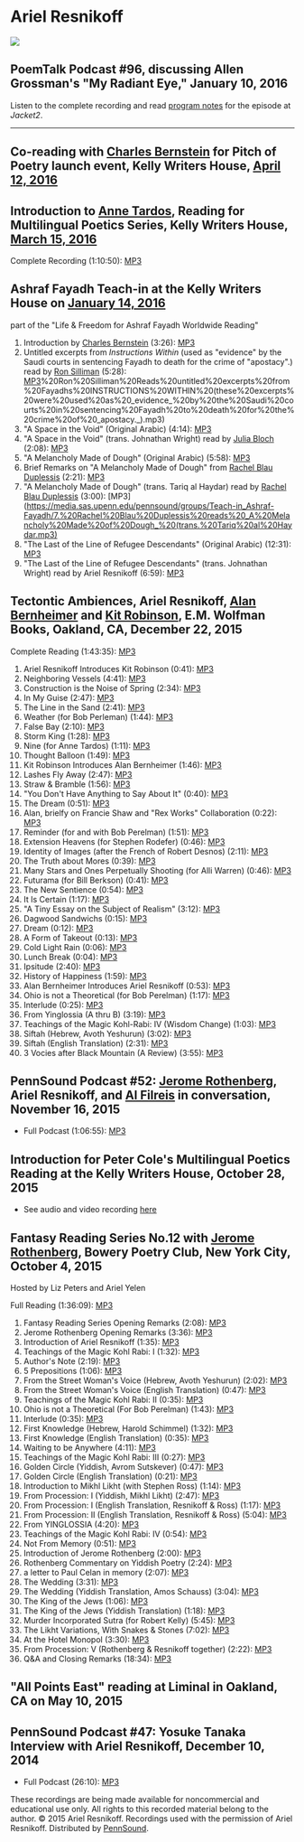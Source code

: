 Ariel Resnikoff
===============

[![](https://media.sas.upenn.edu/pennsound/authors/Resnikoff/th-Resnikoff-PS-page.jpg)](https://media.sas.upenn.edu/pennsound/authors/Resnikoff/Resnikoff-PS-page.jpg)

PoemTalk Podcast \#96, discussing Allen Grossman's "My Radiant Eye," January 10, 2016
-------------------------------------------------------------------------------------

Listen to the complete recording and read [program notes](https://jacket2.org/podcasts/laurel-crown-poemtalk-96) for the episode at *Jacket2*.

------------------------------------------------------------------------

Co-reading with [Charles Bernstein](Bernstein.php) for <span class="title">Pitch of Poetry</span> launch event, Kelly Writers House, [April 12, 2016](http://writing.upenn.edu/wh/calendar/0416.php#12)
-------------------------------------------------------------------------------------------------------------------------------------------------------------------------------------------------------

Introduction to [Anne Tardos](Tardos.php), Reading for Multilingual Poetics Series, Kelly Writers House, [March 15, 2016](http://writing.upenn.edu/wh/calendar/0316.php#15)
---------------------------------------------------------------------------------------------------------------------------------------------------------------------------

Complete Recording (1:10:50): [MP3](https://media.sas.upenn.edu/pennsound/authors/Tardos/3-15-16/Tardos_Anne_Mulilingual-Poetics_KWH-UPenn_3-18-2016.mp3)


Ashraf Fayadh Teach-in at the Kelly Writers House on [January 14, 2016](http://writing.upenn.edu/wh/calendar/0116.php#14)
-------------------------------------------------------------------------------------------------------------------------

part of the "Life & Freedom for Ashraf Fayadh Worldwide Reading"

1.  Introduction by [Charles Bernstein](Bernstein.php) (3:26): [MP3](https://media.sas.upenn.edu/pennsound/groups/Teach-in_Ashraf-Fayadh/1.%20Charles%20Bernstein,%20Introductory%20Remarks.mp3)
2.  Untitled excerpts from *Instructions Within* (used as "evidence" by the Saudi courts in sentencing Fayadh to death for the crime of "apostacy".) read by [Ron Silliman](Silliman.php) (5:28): [MP3](https://media.sas.upenn.edu/pennsound/groups/Teach-in_Ashraf-Fayadh/2)%20Ron%20Silliman%20Reads%20untitled%20excerpts%20from%20Fayadhs%20INSTRUCTIONS%20WITHIN%20(these%20excerpts%20were%20used%20as%20_evidence_%20by%20the%20Saudi%20courts%20in%20sentencing%20Fayadh%20to%20death%20for%20the%20crime%20of%20_apostacy._).mp3)
3.  "A Space in the Void" (Original Arabic) (4:14): [MP3](https://media.sas.upenn.edu/pennsound/groups/Teach-in_Ashraf-Fayadh/3.%20_A%20Space%20in%20the%20Void_%20(Arabic,%20Ashraf%20Fayadh).mp3)
4.  "A Space in the Void" (trans. Johnathan Wright) read by [Julia Bloch](Bloch.php) (2:08): [MP3](https://media.sas.upenn.edu/pennsound/groups/Teach-in_Ashraf-Fayadh/4.%20Julia%20Bloch%20reads%20_A%20Space%20in%20the%20Void_%20(trans.%20Jonathan%20Wright).mp3)
5.  "A Melancholy Made of Dough" (Original Arabic) (5:58): [MP3](https://media.sas.upenn.edu/pennsound/groups/Teach-in_Ashraf-Fayadh/5.%20_A%20Melancholy%20Made%20of%20Dough_%20(Arabic,%20Ashraf%20Fayadh).mp3)
6.  Brief Remarks on "A Melancholy Made of Dough" from [Rachel Blau Duplessis](DuPlessis.php) (2:21): [MP3](https://media.sas.upenn.edu/pennsound/groups/Teach-in_Ashraf-Fayadh/6.%20Rachel%20Blau%20Duplessis,%20brief%20remarks%20on%20_A%20Melancholy%20Made%20of%20Dough_.mp3)
7.  "A Melancholy Made of Dough" (trans. Tariq al Haydar) read by [Rachel Blau Duplessis](DuPlessis.php) (3:00): [MP3](https://media.sas.upenn.edu/pennsound/groups/Teach-in_Ashraf-Fayadh/7.%20Rachel%20Blau%20Duplessis%20reads%20_A%20Melancholy%20Made%20of%20Dough_%20(trans.%20Tariq%20al%20Haydar.mp3)
8.  "The Last of the Line of Refugee Descendants" (Original Arabic) (12:31): [MP3](https://media.sas.upenn.edu/pennsound/groups/Teach-in_Ashraf-Fayadh/8.%20_The%20Last%20of%20the%20Line%20of%20Refugee%20Descendants_%20(Arabic,%20Ashraf%20Fayadh).mp3)
9.  "The Last of the Line of Refugee Descendants" (trans. Johnathan Wright) read by Ariel Resnikoff (6:59): [MP3](https://media.sas.upenn.edu/pennsound/groups/Teach-in_Ashraf-Fayadh/9.%20Ariel%20Resnikoff%20reads%20_The%20Last%20of%20the%20Line%20of%20Refugee%20Descendants_%20(trans.%20Jonathan%20Wright).mp3)

Tectontic Ambiences, Ariel Resnikoff, [Alan Bernheimer](http://writing.upenn.edu/pennsound/x/Bernheimer.php) and [Kit Robinson](http://writing.upenn.edu/pennsound/x/Robinson.php), E.M. Wolfman Books, Oakland, CA, December 22, 2015
--------------------------------------------------------------------------------------------------------------------------------------------------------------------------------------------------------------------------------------

Complete Reading (1:43:35): [MP3](https://media.sas.upenn.edu/pennsound/authors/Resnikoff/Tectonic-Ambiences-Recordings_12-22-15/Full-Reading_Tectonic-Ambiences_Wolfman-Books_12-22-15.mp3)

1.  Ariel Resnikoff Introduces Kit Robinson (0:41): [MP3](https://media.sas.upenn.edu/pennsound/authors/Resnikoff/Tectonic-Ambiences-Recordings_12-22-15/Resnikoff-Ariel_Intro-Kit-Robinson_Tectonic-Ambiences_Wolfman-Books_12-22-15.mp3)
2.  Neighboring Vessels (4:41): [MP3](https://media.sas.upenn.edu/pennsound/authors/Resnikoff/Tectonic-Ambiences-Recordings_12-22-15/Robinson-Kit_Neighboring-Vessels_Tectonic-Ambiences_Wolfman-Books_12-22-15.mp3)
3.  Construction is the Noise of Spring (2:34): [MP3](https://media.sas.upenn.edu/pennsound/authors/Resnikoff/Tectonic-Ambiences-Recordings_12-22-15/Robinson-Kit_Construction-is-the-Noise-of-Spring_Tectonic-Ambiences_Wolfman-Books_12-22-15.mp3)
4.  In My Guise (2:47): [MP3](https://media.sas.upenn.edu/pennsound/authors/Resnikoff/Tectonic-Ambiences-Recordings_12-22-15/Robinson-Kit_In-My-Guise_Tectonic-Ambiences_Wolfman-Books_12-22-15.mp3)
5.  The Line in the Sand (2:41): [MP3](https://media.sas.upenn.edu/pennsound/authors/Resnikoff/Tectonic-Ambiences-Recordings_12-22-15/Robinson-Kit_The-Line-in-the-Sand_Tectonic-Ambiences_Wolfman-Books_12-22-15.mp3)
6.  Weather (for Bob Perleman) (1:44): [MP3](https://media.sas.upenn.edu/pennsound/authors/Resnikoff/Tectonic-Ambiences-Recordings_12-22-15/Robinson-Kit_Weather_Tectonic-Ambiences_Wolfman-Books_12-22-15.mp3)
7.  False Bay (2:10): [MP3](https://media.sas.upenn.edu/pennsound/authors/Resnikoff/Tectonic-Ambiences-Recordings_12-22-15/Robinson-Kit_False-Bay_Tectonic-Ambiences_Wolfman-Books_12-22-15.mp3)
8.  Storm King (1:28): [MP3](https://media.sas.upenn.edu/pennsound/authors/Resnikoff/Tectonic-Ambiences-Recordings_12-22-15/Robinson-Kit_Storm-King_Tectonic-Ambiences_Wolfman-Books_12-22-15.mp3)
9.  Nine (for Anne Tardos) (1:11): [MP3](https://media.sas.upenn.edu/pennsound/authors/Resnikoff/Tectonic-Ambiences-Recordings_12-22-15/Robinson-Kit_Nine_Tectonic-Ambiences_Wolfman-Books_12-22-15.mp3)
10. Thought Balloon (1:49): [MP3](https://media.sas.upenn.edu/pennsound/authors/Resnikoff/Tectonic-Ambiences-Recordings_12-22-15/Robinson-Kit_Thought-Balloon_Tectonic-Ambiences_Wolfman-Books_12-22-15.mp3)
11. Kit Robinson Introduces Alan Bernheimer (1:46): [MP3](https://media.sas.upenn.edu/pennsound/authors/Resnikoff/Tectonic-Ambiences-Recordings_12-22-15/Robinson-Kit_Intro-Alan-Bernheimer_Tectonic-Ambiences_Wolfman-Books_12-22-15.mp3)
12. Lashes Fly Away (2:47): [MP3](https://media.sas.upenn.edu/pennsound/authors/Resnikoff/Tectonic-Ambiences-Recordings_12-22-15/Bernheimer-Alan_Lashes-Fly-Away_Tectonic-Ambiences_Wolfman-Books_12-22-15.mp3)
13. Straw & Bramble (1:56): [MP3](https://media.sas.upenn.edu/pennsound/authors/Resnikoff/Tectonic-Ambiences-Recordings_12-22-15/Bernheimer-Alan_Straw-Bramble_Tectonic-Ambiences_Wolfman-Books_12-22-15.mp3)
14. "You Don't Have Anything to Say About It" (0:40): [MP3](https://media.sas.upenn.edu/pennsound/authors/Resnikoff/Tectonic-Ambiences-Recordings_12-22-15/Bernheimer-Alan_You-dont-have-anything-to-say-about-it_Tectonic-Ambiences_Wolfman-Books_12-22-15.mp3)
15. The Dream (0:51): [MP3](https://media.sas.upenn.edu/pennsound/authors/Resnikoff/Tectonic-Ambiences-Recordings_12-22-15/Bernheimer-Alan_The-Dream_Tectonic-Ambiences_Wolfman-Books_12-22-15.mp3)
16. Alan, brielfy on Francie Shaw and "Rex Works" Collaboration (0:22): [MP3](https://media.sas.upenn.edu/pennsound/authors/Resnikoff/Tectonic-Ambiences-Recordings_12-22-15/Bernheimer-Alan_Brielfy-on-Francie-Shaw_Rex-Works-Collaboration_Tectonic-Ambiences_Wolfman-Books_12-22-15.mp3)
17. Reminder (for and with Bob Perelman) (1:51): [MP3](https://media.sas.upenn.edu/pennsound/authors/Resnikoff/Tectonic-Ambiences-Recordings_12-22-15/Bernheimer-Alan_Reminder_Tectonic-Ambiences_Wolfman-Books_12-22-15.mp3)
18. Extension Heavens (for Stephen Rodefer) (0:46): [MP3](https://media.sas.upenn.edu/pennsound/authors/Resnikoff/Tectonic-Ambiences-Recordings_12-22-15/Bernheimer-Alan_Extension-Heavens_Tectonic-Ambiences_Wolfman-Books_12-22-15.mp3)
19. Identity of Images (after the French of Robert Desnos) (2:11): [MP3](https://media.sas.upenn.edu/pennsound/authors/Resnikoff/Tectonic-Ambiences-Recordings_12-22-15/Bernheimer-Alan_Identity-of-Images_Tectonic-Ambiences_Wolfman-Books_12-22-15.mp3)
20. The Truth about Mores (0:39): [MP3](https://media.sas.upenn.edu/pennsound/authors/Resnikoff/Tectonic-Ambiences-Recordings_12-22-15/Bernheimer-Alan_The-Truth-About-More_Tectonic-Ambiences_Wolfman-Books_12-22-15.mp3%22)
21. Many Stars and Ones Perpetually Shooting (for Alli Warren) (0:46): [MP3](https://media.sas.upenn.edu/pennsound/authors/Resnikoff/Tectonic-Ambiences-Recordings_12-22-15/Bernheimer-Alan_Many-Stars-and-Ones-Perpetually-Shooting_Tectonic-Ambiences_Wolfman-Books_12-22-15.mp3)
22. Futurama (for Bill Berkson) (0:41): [MP3](https://media.sas.upenn.edu/pennsound/authors/Resnikoff/Tectonic-Ambiences-Recordings_12-22-15/Bernheimer-Alan_Futurama_Tectonic-Ambiences_Wolfman-Books_12-22-15.mp3)
23. The New Sentience (0:54): [MP3](https://media.sas.upenn.edu/pennsound/authors/Resnikoff/Tectonic-Ambiences-Recordings_12-22-15/Bernheimer-Alan_The-New-Sentience_Tectonic-Ambiences_Wolfman-Books_12-22-15.mp3)
24. It Is Certain (1:17): [MP3](https://media.sas.upenn.edu/pennsound/authors/Resnikoff/Tectonic-Ambiences-Recordings_12-22-15/Bernheimer-Alan_It-Is-Certain_Tectonic-Ambiences_Wolfman-Books_12-22-15.mp3)
25. "A Tiny Essay on the Subject of Realism" (3:12): [MP3](https://media.sas.upenn.edu/pennsound/authors/Resnikoff/Tectonic-Ambiences-Recordings_12-22-15/Bernheimer-Alan_A-Tiny-Essay-on-the-Subject-of-Realism__Tectonic-Ambiences_Wolfman-Books_12-22-15.mp3)
26. Dagwood Sandwichs (0:15): [MP3](https://media.sas.upenn.edu/pennsound/authors/Resnikoff/Tectonic-Ambiences-Recordings_12-22-15/Bernheimer-Alan_Dagwood-Sandwich_Tectonic-Ambiences_Wolfman-Books_12-22-15.mp3)
27. Dream (0:12): [MP3](https://media.sas.upenn.edu/pennsound/authors/Resnikoff/Tectonic-Ambiences-Recordings_12-22-15/Bernheimer-Alan_Dream_Tectonic-Ambiences_Wolfman-Books_12-22-15.mp3)
28. A Form of Takeout (0:13): [MP3](https://media.sas.upenn.edu/pennsound/authors/Resnikoff/Tectonic-Ambiences-Recordings_12-22-15/Bernheimer-Alan_A-Form-of-Takeout_Tectonic-Ambiences_Wolfman-Books_12-22-15.mp3)
29. Cold Light Rain (0:06): [MP3](https://media.sas.upenn.edu/pennsound/authors/Resnikoff/Tectonic-Ambiences-Recordings_12-22-15/Bernheimer-Alan_Cold-Light-Rain_Tectonic-Ambiences_Wolfman-Books_12-22-15.mp3)
30. Lunch Break (0:04): [MP3](https://media.sas.upenn.edu/pennsound/authors/Resnikoff/Tectonic-Ambiences-Recordings_12-22-15/Bernheimer-Alan_Lunch-Break_Tectonic-Ambiences_Wolfman-Books_12-22-15.mp3)
31. Ipsitude (2:40): [MP3](https://media.sas.upenn.edu/pennsound/authors/Resnikoff/Tectonic-Ambiences-Recordings_12-22-15/Bernheimer-Alan_Ipsitude_Tectonic-Ambiences_Wolfman-Books_12-22-15.mp3)
32. History of Happiness (1:59): [MP3](https://media.sas.upenn.edu/pennsound/authors/Resnikoff/Tectonic-Ambiences-Recordings_12-22-15/Bernheimer-Alan_History-of-Happiness_Tectonic-Ambiences_Wolfman-Books_12-22-15.mp3)
33. Alan Bernheimer Introduces Ariel Resnikoff (0:53): [MP3](https://media.sas.upenn.edu/pennsound/authors/Resnikoff/Tectonic-Ambiences-Recordings_12-22-15/Bernheimer-Alan_Intro-Ariel-Resnikoff_Tectonic-Ambiences_Wolfman-Books_12-22-15.mp3)
34. Ohio is not a Theoretical (for Bob Perelman) (1:17): [MP3](https://media.sas.upenn.edu/pennsound/authors/Resnikoff/Tectonic-Ambiences-Recordings_12-22-15/Resinkoff-Ariel_Ohio-is-not-a-Theoretical_Tectonic-Ambiences_Wolfman-Books_12-22-15.mp3)
35. Interlude (0:25): [MP3](https://media.sas.upenn.edu/pennsound/authors/Resnikoff/Tectonic-Ambiences-Recordings_12-22-15/Resinkoff-Ariel_Interlude_Tectonic-Ambiences_Wolfman-Books_12-22-15.mp3)
36. From Yinglossia (A thru B) (3:19): [MP3](https://media.sas.upenn.edu/pennsound/authors/Resnikoff/Tectonic-Ambiences-Recordings_12-22-15/Resinkoff-Ariel_From-Yinglossia_Tectonic-Ambiences_Wolfman-Books_12-22-15.mp3)
37. Teachings of the Magic Kohl-Rabi: IV (Wisdom Change) (1:03): [MP3](https://media.sas.upenn.edu/pennsound/authors/Resnikoff/Tectonic-Ambiences-Recordings_12-22-15/Resinkoff-Ariel_Teachings-of-the-Magic-Kohl-Rabi_IV_Tectonic-Ambiences_Wolfman-Books_12-22-15.mp3)
38. Siftah (Hebrew, Avoth Yeshurun) (3:02): [MP3](https://media.sas.upenn.edu/pennsound/authors/Resnikoff/Tectonic-Ambiences-Recordings_12-22-15/Resinkoff-Ariel_Siftah_Tectonic-Ambiences_Wolfman-Books_12-22-15.mp3)
39. Siftah (English Translation) (2:31): [MP3](https://media.sas.upenn.edu/pennsound/authors/Resnikoff/Tectonic-Ambiences-Recordings_12-22-15/Resinkoff-Ariel_Siftah_English-Translation_Tectonic-Ambiences_Wolfman-Books_12-22-15.mp3)
40. 3 Vocies after Black Mountain (A Review) (3:55): [MP3](https://media.sas.upenn.edu/pennsound/authors/Resnikoff/Tectonic-Ambiences-Recordings_12-22-15/Resinkoff-Ariel_Vocies-after-Black-Mountain_Tectonic-Ambiences_Wolfman-Books_12-22-15.mp3)

PennSound Podcast \#52: [Jerome Rothenberg](Rothenberg.php), Ariel Resnikoff, and [Al Filreis](Filreis.html) in conversation, November 16, 2015
-----------------------------------------------------------------------------------------------------------------------------------------------

-   Full Podcast (1:06:55): [MP3](https://media.sas.upenn.edu/pennsound/podcasts/PennSound-Podcast_52_Jerome-Rothenberg-Ariel-Resnikoff-Al-Filreis.mp3)

Introduction for Peter Cole's Multilingual Poetics Reading at the Kelly Writers House, October 28, 2015
-------------------------------------------------------------------------------------------------------

-   See audio and video recording [here](http://writing.upenn.edu/pennsound/x/Cole-Peter.php#multilingual)


Fantasy Reading Series No.12 with [Jerome Rothenberg](http://writing.upenn.edu/pennsound/x/Rothenberg.php), Bowery Poetry Club, New York City, October 4, 2015
--------------------------------------------------------------------------------------------------------------------------------------------------------------

Hosted by Liz Peters and Ariel Yelen

Full Reading (1:36:09): [MP3](https://media.sas.upenn.edu/pennsound/authors/Rothenberg/Bowery-Poetry-Club-Reading_10-4/Bowery-Reading_10-4_Full-Reading.mp3)

1.  Fantasy Reading Series Opening Remarks (2:08): [MP3](https://media.sas.upenn.edu/pennsound/authors/Rothenberg/Bowery-Poetry-Club-Reading_10-4/Bowery-Reading_10-4_Fantasy-Reading-Introduction.mp3)
2.  Jerome Rothenberg Opening Remarks (3:36): [MP3](https://media.sas.upenn.edu/pennsound/authors/Rothenberg/Bowery-Poetry-Club-Reading_10-4/Bowery-Reading_10-4_Jerome-Rothenberg-Intro.mp3)
3.  Introduction of Ariel Resnikoff (1:35): [MP3](https://media.sas.upenn.edu/pennsound/authors/Rothenberg/Bowery-Poetry-Club-Reading_10-4/Bowery-Reading_10-4_Ariel-Resnikoff-Intro.mp3)
4.  Teachings of the Magic Kohl Rabi: I (1:32): [MP3](https://media.sas.upenn.edu/pennsound/authors/Rothenberg/Bowery-Poetry-Club-Reading_10-4/Bowery-Reading_10-4_Teachings-of-the-Magic-Kohlrabi-I.mp3)
5.  Author's Note (2:19): [MP3](https://media.sas.upenn.edu/pennsound/authors/Rothenberg/Bowery-Poetry-Club-Reading_10-4/Bowery-Reading_10-4_Authors-Note.mp3)
6.  5 Prepositions (1:06): [MP3](https://media.sas.upenn.edu/pennsound/authors/Rothenberg/Bowery-Poetry-Club-Reading_10-4/Bowery-Reading_10-4_Five-Prepositions.mp3)
7.  From the Street Woman's Voice (Hebrew, Avoth Yeshurun) (2:02): [MP3](https://media.sas.upenn.edu/pennsound/authors/Rothenberg/Bowery-Poetry-Club-Reading_10-4/Bowery-Reading_10-4_From-the-Street-a-Womans-Voice_Hebrew.mp3)
8.  From the Street Woman's Voice (English Translation) (0:47): [MP3](https://media.sas.upenn.edu/pennsound/authors/Rothenberg/Bowery-Poetry-Club-Reading_10-4/Bowery-Reading_10-4_From-the-Street-a-Womans-Voice_English.mp3)
9.  Teachings of the Magic Kohl Rabi: II (0:35): [MP3](https://media.sas.upenn.edu/pennsound/authors/Rothenberg/Bowery-Poetry-Club-Reading_10-4/Bowery-Reading_10-4_Teachings-of-the-Magic-Kohlrabi-II.mp3)
10. Ohio is not a Theoretical (For Bob Perelman) (1:43): [MP3](https://media.sas.upenn.edu/pennsound/authors/Rothenberg/Bowery-Poetry-Club-Reading_10-4/Bowery-Reading_10-4_Ohio-Is-Not-A-Theoretical.mp3)
11. Interlude (0:35): [MP3](https://media.sas.upenn.edu/pennsound/authors/Rothenberg/Bowery-Poetry-Club-Reading_10-4/Bowery-Reading_10-4_Interlude.mp3)
12. First Knowledge (Hebrew, Harold Schimmel) (1:32): [MP3](https://media.sas.upenn.edu/pennsound/authors/Rothenberg/Bowery-Poetry-Club-Reading_10-4/Bowery-Reading_10-4_First-Knowledge_Hebrew.mp3)
13. First Knowledge (English Translation) (0:35): [MP3](https://media.sas.upenn.edu/pennsound/authors/Rothenberg/Bowery-Poetry-Club-Reading_10-4/Bowery-Reading_10-4_First-Knowledge_English.mp3)
14. Waiting to be Anywhere (4:11): [MP3](https://media.sas.upenn.edu/pennsound/authors/Rothenberg/Bowery-Poetry-Club-Reading_10-4/Bowery-Reading_10-4_Waiting-To-Be-Anywhere.mp3)
15. Teachings of the Magic Kohl Rabi: III (0:27): [MP3](https://media.sas.upenn.edu/pennsound/authors/Rothenberg/Bowery-Poetry-Club-Reading_10-4/Bowery-Reading_10-4_Teachings-of-the-Magic-Kohlrabi-III.mp3)
16. Golden Circle (Yiddish, Avrom Sutskever) (0:47): [MP3](https://media.sas.upenn.edu/pennsound/authors/Rothenberg/Bowery-Poetry-Club-Reading_10-4/Bowery-Reading_10-4_Golden-Circle_Hebrew.mp3)
17. Golden Circle (English Translation) (0:21): [MP3](https://media.sas.upenn.edu/pennsound/authors/Rothenberg/Bowery-Poetry-Club-Reading_10-4/Bowery-Reading_10-4_Golden-Circle_English.mp3)
18. Introduction to Mikhl Likht (with Stephen Ross) (1:14): [MP3](https://media.sas.upenn.edu/pennsound/authors/Rothenberg/Bowery-Poetry-Club-Reading_10-4/Bowery-Reading_10-4_Introduction-of-Licht.mp3)
19. From Procession: I (Yiddish, Mikhl Likht) (2:47): [MP3](https://media.sas.upenn.edu/pennsound/authors/Rothenberg/Bowery-Poetry-Club-Reading_10-4/Bowery-Reading_10-4_Processions_Hebrew.mp3)
20. From Procession: I (English Translation, Resnikoff & Ross) (1:17): [MP3](https://media.sas.upenn.edu/pennsound/authors/Rothenberg/Bowery-Poetry-Club-Reading_10-4/Bowery-Reading_10-4_Processions_English.mp3)
21. From Procession: II (English Translation, Resnikoff & Ross) (5:04): [MP3](https://media.sas.upenn.edu/pennsound/authors/Rothenberg/Bowery-Poetry-Club-Reading_10-4/Bowery-Reading_10-4_Movement-From-Symphony.mp3)
22. From YINGLOSSIA (4:20): [MP3](https://media.sas.upenn.edu/pennsound/authors/Rothenberg/Bowery-Poetry-Club-Reading_10-4/Bowery-Reading_10-4_Ynglassia.mp3)
23. Teachings of the Magic Kohl Rabi: IV (0:54): [MP3](https://media.sas.upenn.edu/pennsound/authors/Rothenberg/Bowery-Poetry-Club-Reading_10-4/Bowery-Reading_10-4_Teachings-of-the-Magic-Kohlrabi-IV.mp3)
24. Not From Memory (0:51): [MP3](https://media.sas.upenn.edu/pennsound/authors/Rothenberg/Bowery-Poetry-Club-Reading_10-4/Bowery-Reading_10-4_Not-From-Memory.mp3)
25. Introduction of Jerome Rothenberg (2:00): [MP3](https://media.sas.upenn.edu/pennsound/authors/Rothenberg/Bowery-Poetry-Club-Reading_10-4/Bowery-Reading_10-4_Introduction-of-Jerome-Rothenberg.mp3)
26. Rothenberg Commentary on Yiddish Poetry (2:24): [MP3](https://media.sas.upenn.edu/pennsound/authors/Rothenberg/Bowery-Poetry-Club-Reading_10-4/Bowery-Reading_10-4_Commentary-on-Yiddish.mp3)
27. a letter to Paul Celan in memory (2:07): [MP3](https://media.sas.upenn.edu/pennsound/authors/Rothenberg/Bowery-Poetry-Club-Reading_10-4/Bowery-Reading_10-4_Letter-to-Paul-Celan-in-Memory.mp3)
28. The Wedding (3:31): [MP3](https://media.sas.upenn.edu/pennsound/authors/Rothenberg/Bowery-Poetry-Club-Reading_10-4/Bowery-Reading_10-4_Poland-1931_English.mp3)
29. The Wedding (Yiddish Translation, Amos Schauss) (3:04): [MP3](https://media.sas.upenn.edu/pennsound/authors/Rothenberg/Bowery-Poetry-Club-Reading_10-4/Bowery-Reading_10-4_Poland-1931_Yiddish.mp3)
30. The King of the Jews (1:06): [MP3](https://media.sas.upenn.edu/pennsound/authors/Rothenberg/Bowery-Poetry-Club-Reading_10-4/Bowery-Reading_10-4_The-King-of-the-Jews-is-a-Stranger_English.mp3)
31. The King of the Jews (Yiddish Translation) (1:18): [MP3](https://media.sas.upenn.edu/pennsound/authors/Rothenberg/Bowery-Poetry-Club-Reading_10-4/Bowery-Reading_10-4_The-King-of-the-Jews-is-a-Stranger_Yiddish.mp3)
32. Murder Incorporated Sutra (for Robert Kelly) (5:45): [MP3](https://media.sas.upenn.edu/pennsound/authors/Rothenberg/Bowery-Poetry-Club-Reading_10-4/Bowery-Reading_10-4_Murder-Incorporated-Sutra.mp3)
33. The Likht Variations, With Snakes & Stones (7:02): [MP3](https://media.sas.upenn.edu/pennsound/authors/Rothenberg/Bowery-Poetry-Club-Reading_10-4/Bowery-Reading_10-4_Licht-Variations-With-Snakes-And-Stones.mp3)
34. At the Hotel Monopol (3:30): [MP3](https://media.sas.upenn.edu/pennsound/authors/Rothenberg/Bowery-Poetry-Club-Reading_10-4/Bowery-Reading_10-4_At-The-Hotel-Monople.mp3)
35. From Procession: V (Rothenberg & Resnikoff together) (2:22): [MP3](https://media.sas.upenn.edu/pennsound/authors/Rothenberg/Bowery-Poetry-Club-Reading_10-4/Bowery-Reading_10-4_From-Procession-Five.mp3)
36. Q&A and Closing Remarks (18:34): [MP3](https://media.sas.upenn.edu/pennsound/authors/Rothenberg/Bowery-Poetry-Club-Reading_10-4/Bowery-Reading_10-4_Q-and-A.mp3)

"All Points East" reading at Liminal in Oakland, CA on May 10, 2015
-------------------------------------------------------------------

PennSound Podcast \#47: Yosuke Tanaka Interview with Ariel Resnikoff, December 10, 2014
---------------------------------------------------------------------------------------

-   Full Podcast (26:10): [MP3](https://media.sas.upenn.edu/pennsound/podcasts/PennSound-Podcast_47_Yosuke-Tanaka_Interview-with-Ariel-Resnikoff_12-10-2014.mp3)

  
  

These recordings are being made available for noncommercial and educational use only. All rights to this recorded material
belong to the author. © 2015 Ariel Resnikoff. Recordings used with the permission of Ariel Resnikoff. Distributed by [PennSound](http://www.writing.upenn.edu/pennsound/index.html).
